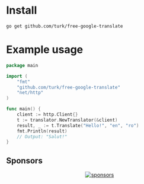 # Install

```
go get github.com/turk/free-google-translate
```

# Example usage

``` go
package main

import (
	"fmt"
	"github.com/turk/free-google-translate"
	"net/http"
)

func main() {
	client := http.Client{}
	t := translator.NewTranslator(&client)
	result, _ := t.Translate("Hello!", "en", "ro")
	fmt.Println(result)
	// Output: "Salut!"
}
```

## Sponsors

<p align="center">
  <a target="_blank" href="https://nolocation.io/">
    <img alt="sponsors" src="https://homiedevs.com/assets/img/logo.png">
  </a>
</p>
